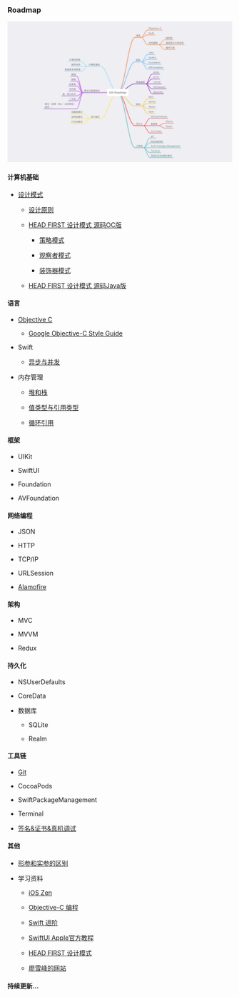 ### Roadmap
![](Resource/roadmapv1.png)

#### 计算机基础

* [设计模式](https://refactoringguru.cn/design-patterns)

  * [设计原则](Others/DesignPrinciples.md)

  * [HEAD FIRST 设计模式 源码OC版](HeadFirstDesignPatternsOC)

    * [策略模式](HeadFirstDesignPatternsOC/StrategyPattern)

    * [观察者模式](HeadFirstDesignPatternsOC/ObserverPattern)

    * [装饰器模式](HeadFirstDesignPatternsOC/DecoratorPattern)
    
  * [HEAD FIRST 设计模式 源码Java版](HeadFirstDesignPatternsJava)

#### 语言

* [Objective C](Objective-C)
  
  * [Google Objective-C Style Guide](https://zh-google-styleguide.readthedocs.io/en/latest/google-objc-styleguide/contents/)

* Swift

  * [异步与并发](https://juejin.cn/post/7091099801668255774)

* 内存管理

  * [堆和栈](MemoryManagement/Heap&Stack.md)

  * [值类型与引用类型](https://blog.csdn.net/LiqunZhang/article/details/115227999)

  * [循环引用](https://zhuanlan.zhihu.com/p/22299084?from=from_parent_mindnote)

#### 框架

  * UIKit

  * SwiftUI

  * Foundation

  * AVFoundation

#### 网络编程

  * JSON

  * HTTP

  * TCP/IP

  * URLSession

  * [Alamofire](https://github.com/Alamofire/Alamofire)

#### 架构

  * MVC

  * MVVM

  * Redux

#### 持久化

  * NSUserDefaults

  * CoreData

  * 数据库

    * SQLite

    * Realm

#### 工具链

  * [Git](ToolChain/learngit.md)

  * CocoaPods

  * SwiftPackageManagement

  * Terminal

  * [签名&证书&真机调试](https://developer.apple.com/cn/support/code-signing/)

#### 其他

* [形参和实参的区别](Others/Arguments&Parameters.md)

* 学习资料

  * [iOS Zen](https://github.com/100mango/zen)

  * [Objective-C 编程](Objective-C/Objective-C编程第2版.pdf)

  * [Swift 进阶](https://objccn.io/products/advanced-swift/)

  * [SwiftUI Apple官方教程](https://developer.apple.com/tutorials/swiftui)

  * [HEAD FIRST 设计模式](Others/HEAD_FIRST设计模式.pdf)

  * [廖雪峰的网站](https://www.liaoxuefeng.com)

#### 持续更新...
